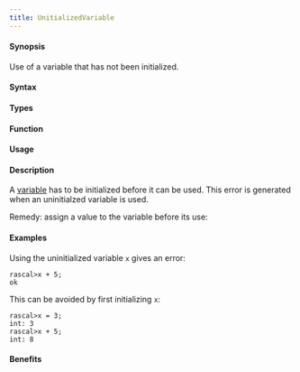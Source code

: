 ```yaml
---
title: UnitializedVariable
---
```


#### Synopsis

Use of a variable that has not been initialized.

#### Syntax

#### Types

#### Function
       
#### Usage

#### Description

A [variable](/Rascal/Declarations/Variable) has to be initialized before it can be used.
This error is generated when an uninitialzed variable is used.

Remedy: assign a value to the variable before its use:

#### Examples

Using the uninitialized variable `x` gives an error:

```rascal-shell
rascal>x + 5;
ok
```
This can be avoided by first initializing `x`:

```rascal-shell
rascal>x = 3;
int: 3
rascal>x + 5;
int: 8
```

#### Benefits


